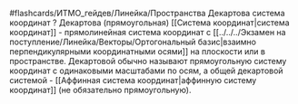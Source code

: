 #flashcards/ИТМО_гейдев/Линейка/Пространства
Декартова система координат
?
Декартова (прямоугольная) [[Система координат|система координат]] - прямолинейная система координат с [[../../../Экзамен на поступление/Линейка/Векторы/Ортогональный базис|взаимно перпендикулярными координатными осями]] на плоскости или в пространстве.
Декартовой обычно называют прямоугольную систему координат с одинаковыми масштабами по осям, а общей декартовой системой - [[Аффинная система координат|аффинную систему координат]] (не обязательно прямоугольную).
